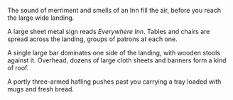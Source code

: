 The sound of merriment and smells of an Inn fill the air, before you reach the large wide landing.

A large sheet metal sign reads *Everywhere Inn*. Tables and chairs are spread across the landing, groups of patrons at each one.

A single large bar dominates one side of the landing, with wooden stools against it. Overhead, dozens of large cloth sheets and banners form a kind of roof.

A portly three-armed hafling pushes past you carrying a tray loaded with mugs and fresh bread.